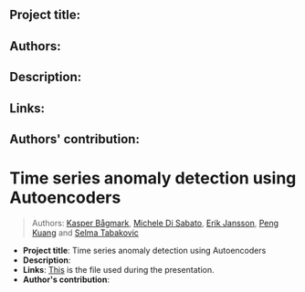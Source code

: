 ## Project title:
## Authors:
## Description:
## Links:
## Authors' contribution:

# Time series anomaly detection using Autoencoders
> Authors: [Kasper Bågmark](https://research.chalmers.se/person/bagmark), [Michele Di Sabato](https://www.umu.se/en/staff/michele-di-sabato/), [Erik Jansson](https://www.chalmers.se/en/persons/erikjans/), [Peng Kuang](https://portal.research.lu.se/en/persons/peng-kuang) and [Selma Tabakovic](https://www.chalmers.se/en/persons/selmat/)

* **Project title**: Time series anomaly detection using Autoencoders
* **Description**:
* **Links**: [This](DONT_EDIT_report.md) is the file used during the presentation.
* **Author's contribution**:
